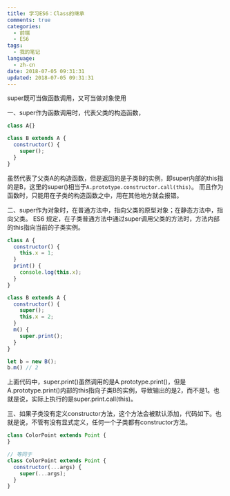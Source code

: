 ```yaml
---
title: 学习ES6：Class的继承
comments: true
categories:
  - 前端
  - ES6
tags:
  - 我的笔记
language:
  - zh-cn
date: 2018-07-05 09:31:31
updated: 2018-07-05 09:31:31
---
```


super既可当做函数调用，又可当做对象使用


一、super作为函数调用时，代表父类的构造函数，
```js
class A{}

class B extends A {
  constructor() {
    super();
  }
}
```
虽然代表了父类A的构造函数，但是返回的是子类B的实例，即super内部的this指的是B，这里的super()相当于`A.prototype.constructor.call(this)`。
而且作为函数时，只能用在子类的构造函数之中，用在其他地方就会报错。

二、super作为对象时，在普通方法中，指向父类的原型对象；在静态方法中，指向父类。
ES6 规定，在子类普通方法中通过super调用父类的方法时，方法内部的this指向当前的子类实例。
```js
class A {
  constructor() {
    this.x = 1;
  }
  print() {
    console.log(this.x);
  }
}

class B extends A {
  constructor() {
    super();
    this.x = 2;
  }
  m() {
    super.print();
  }
}

let b = new B();
b.m() // 2
```
上面代码中，super.print()虽然调用的是A.prototype.print()，但是A.prototype.print()内部的this指向子类B的实例，导致输出的是2，而不是1。也就是说，实际上执行的是super.print.call(this)。

三、如果子类没有定义constructor方法，这个方法会被默认添加，代码如下。也就是说，不管有没有显式定义，任何一个子类都有constructor方法。
```js
class ColorPoint extends Point {
}

// 等同于
class ColorPoint extends Point {
  constructor(...args) {
    super(...args);
  }
}
```
